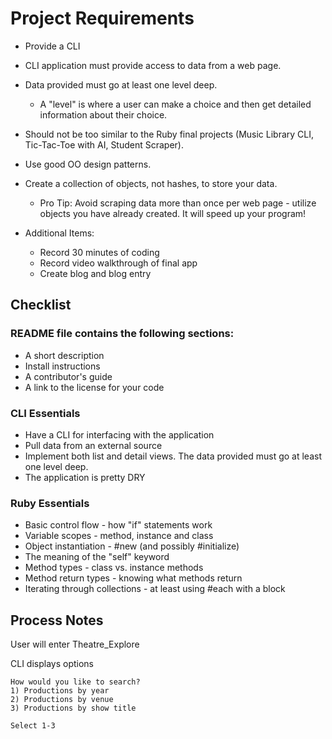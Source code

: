# Project Requirements
- Provide a CLI
- CLI application must provide access to data from a web page.
- Data provided must go at least one level deep.
    - A "level" is where a user can make a choice and then get detailed information about their choice. 
- Should not be too similar to the Ruby final projects (Music Library CLI, Tic-Tac-Toe with AI, Student Scraper).
- Use good OO design patterns. 
- Create a collection of objects, not hashes, to store your data. 
    - Pro Tip: Avoid scraping data more than once per web page - utilize objects you have already created. It will speed up your program!

- Additional Items:
    - Record 30 minutes of coding
    - Record video walkthrough of final app
    - Create blog and blog entry

## Checklist

### README file contains the following sections:
- A short description
- Install instructions
- A contributor's guide
- A link to the license for your code
### CLI Essentials
- Have a CLI for interfacing with the application
- Pull data from an external source
- Implement both list and detail views. The data provided must go at least one level deep.
- The application is pretty DRY
### Ruby Essentials
- Basic control flow - how "if" statements work
- Variable scopes - method, instance and class
- Object instantiation - #new (and possibly #initialize)
- The meaning of the "self" keyword
- Method types - class vs. instance methods
- Method return types - knowing what methods return
- Iterating through collections - at least using #each with a block

## Process Notes

User will enter Theatre_Explore

CLI displays options 

    How would you like to search?
    1) Productions by year
    2) Productions by venue
    3) Productions by show title

    Select 1-3



